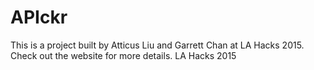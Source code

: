 # APIckr
This is a project built by Atticus Liu and Garrett Chan at LA Hacks 2015. Check out the website for more details.
LA Hacks 2015
